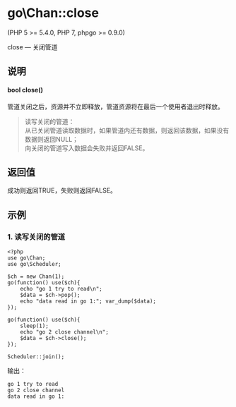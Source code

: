 # go\Chan::close
  
\(PHP 5 >= 5.4.0, PHP 7, phpgo >= 0.9.0\)

close — 关闭管道

## 说明
#### bool close()

管道关闭之后，资源并不立即释放，管道资源将在最后一个使用者退出时释放。

>读写关闭的管道：  
>从已关闭管道读取数据时，如果管道内还有数据，则返回该数据，如果没有数据则返回NULL；  
>向关闭的管道写入数据会失败并返回FALSE。  

## 返回值
成功则返回TRUE，失败则返回FALSE。


## 示例
### 1. 读写关闭的管道
```
<?php
use go\Chan;
use go\Scheduler;

$ch = new Chan(1);
go(function() use($ch){
    echo "go 1 try to read\n";
    $data = $ch->pop();
    echo "data read in go 1:"; var_dump($data);
});

go(function() use($ch){
    sleep(1);
    echo "go 2 close channel\n";
    $data = $ch->close();
});

Scheduler::join();
```
输出：
```
go 1 try to read
go 2 close channel
data read in go 1:
```
